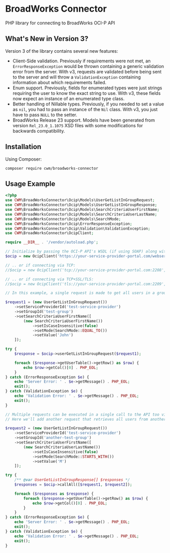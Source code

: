 # BroadWorks Connector

PHP library for connecting to BroadWorks OCI-P API

## What's New in Version 3?

Version 3 of the library contains several new features:

* Client-Side validation. Previously if requirements were not met, an `ErrorResponseException` would be thrown containing a generic validation error from the server. With v3, requests are validated before being sent to the server and will throw a `ValidationException` containing information about which requirements failed.
* Enum support. Previously, fields for enumerated types were just strings requiring the user to know the exact string to use. With v3, these fields now expect an instance of an enumerated type class.
* Better handling of Nillable types. Previously, if you needed to set a value as `nil`, you had to pass an instance of the `Nil` class. With v3, you just have to pass `NULL` to the setter.
* BroadWorks Release 23 support. Models have been generated from version `Rel_23.0_1.1075` XSD files with some modifications for backwards compatibility.


## Installation
Using Composer:

```
composer require cwm/broadworks-connector
```

## Usage Example

```php
<?php
use CWM\BroadWorksConnector\Ocip\Models\UserGetListInGroupRequest;
use CWM\BroadWorksConnector\Ocip\Models\UserGetListInGroupResponse;
use CWM\BroadWorksConnector\Ocip\Models\SearchCriteriaUserFirstName;
use CWM\BroadWorksConnector\Ocip\Models\SearchCriteriaUserLastName;
use CWM\BroadWorksConnector\Ocip\Models\SearchMode;
use CWM\BroadWorksConnector\Ocip\ErrorResponseException;
use CWM\BroadWorksConnector\Ocip\Validation\ValidationException;
use CWM\BroadWorksConnector\OcipClient;

require __DIR__ . '/vendor/autoload.php';

// Initialize by passing the OCI-P API's WSDL (if using SOAP) along with your BroadWorks portal username and password.
$ocip = new OcipClient('https://your-service-provider-portal.com/webservice/services/ProvisioningService?wsdl', 'portal-username', 'portal-password');

// .. or if connecting via TCP:
//$ocip = new OcipClient('tcp://your-service-provider-portal.com:2208', 'portal-username', 'portal-password');

// .. or if connecting via TCP+SSL/TLS:
//$ocip = new OcipClient('tls://your-service-provider-portal.com:2209', 'portal-username', 'portal-password');

// In this example, a single request is made to get all users in a group whose first name is John.

$request1 = (new UserGetListInGroupRequest())
    ->setServiceProviderId('test-service-provider')
    ->setGroupId('test-group')
    ->setSearchCriteriaUserFirstName([
        (new SearchCriteriaUserFirstName())
            ->setIsCaseInsensitive(false)
            ->setMode(SearchMode::EQUAL_TO())
            ->setValue('John')
    ]);

try {
    $response = $ocip->userGetListInGroupRequest($request1);

    foreach ($response->getUserTable()->getRow() as $row) {
        echo $row->getCol()[0] . PHP_EOL;
    }
} catch (ErrorResponseException $e) {
    echo 'Server Error: ' . $e->getMessage() . PHP_EOL;
    exit();
} catch (ValidationException $e) {
    echo 'Validation Error: ' . $e->getMessage() . PHP_EOL;
    exit();
}

// Multiple requests can be executed in a single call to the API too via the callAll method.
// Here we'll add another request that retrieves all users from another group whose last name starts with an M.

$request2 = (new UserGetListInGroupRequest())
    ->setServiceProviderId('test-service-provider')
    ->setGroupId('another-test-group')
    ->setSearchCriteriaUserFirstName([
        (new SearchCriteriaUserLastName())
            ->setIsCaseInsensitive(false)
            ->setMode(SearchMode::STARTS_WITH())
            ->setValue('M')
    ]);

try {
    /** @var UserGetListInGroupResponse[] $responses */
    $responses = $ocip->callAll([$request1, $request2]);

    foreach ($responses as $response) {
        foreach ($response->getUserTable()->getRow() as $row) {
            echo $row->getCol()[0] . PHP_EOL;
        }
    }
} catch (ErrorResponseException $e) {
    echo 'Server Error: ' . $e->getMessage() . PHP_EOL;
    exit();
} catch (ValidationException $e) {
    echo 'Validation Error: ' . $e->getMessage() . PHP_EOL;
    exit();
}
```